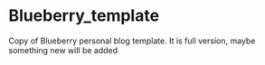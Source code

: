 # Blueberry_template
Copy of Blueberry personal blog template.
It is full version, maybe something new will be added
